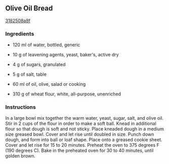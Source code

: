 ## Olive Oil Bread

[3182508a8f](http://www.food.com/recipe/olive-oil-bread-201609)

### Ingredients

 - 120 ml of water, bottled, generic

 - 10 g of leavening agents, yeast, baker's, active dry

 - 4 g of sugars, granulated

 - 5 g of salt, table

 - 60 ml of oil, olive, salad or cooking

 - 310 g of wheat flour, white, all-purpose, unenriched

### Instructions

In a large bowl mix together the warm water, yeast, sugar, salt, and olive oil. Stir in 2 cups of the flour in order to make a soft ball. Knead in additional flour so that dough is soft and not sticky. Place kneaded dough in a medium size greased bowl. Cover and let rise until doubled in size. Punch down dough, and form into ball or loaf shape. Place onto a greased cookie sheet. Cover and let rise for 15 to 20 minutes. Preheat the oven to 375 degrees F (190 degrees C). Bake in the preheated oven for 30 to 40 minutes, until golden brown.